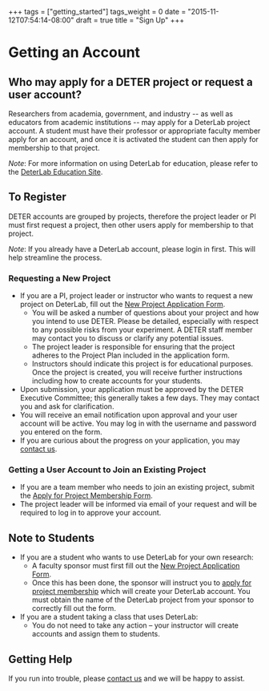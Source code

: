 +++
tags = ["getting_started"]
tags_weight = 0
date = "2015-11-12T07:54:14-08:00"
draft = true
title = "Sign Up"
+++

# Getting an Account

## Who may apply for a DETER project or request a user account?

Researchers from academia, government, and industry -- as well as educators from academic institutions -- may apply for a DeterLab project account. A student must have their professor or appropriate faculty member apply for an account, and once it is activated the student can then apply for membership to that project.

*Note*: For more information on using DeterLab for education, please refer to the  <a href="https://education.deterlab.net" target="_blank">DeterLab Education Site</a>.

## To Register
DETER accounts are grouped by projects, therefore the project leader or PI must first request a project, then other users apply for membership to that project.

*Note*: If you already have a DeterLab account, please login in first. This will help streamline the process.

### Requesting a New Project

* If you are a PI, project leader or instructor who wants to request a new project on DeterLab, fill out the [New Project Application Form](https://www.isi.deterlab.net/newproject.php).
     * You will be asked a number of questions about your project and how you intend to use DETER. Please be detailed, especially with respect to any possible risks from your experiment. A DETER staff member may contact you to discuss or clarify any potential issues.
     * The project leader is responsible for ensuring that the project adheres to the Project Plan included in the application form.
     * Instructors should indicate this project is for educational purposes. Once the project is created, you will receive further instructions including how to create accounts for your students.
* Upon submission, your application must be approved by the DETER Executive Committee; this generally takes a few days. They may contact you and ask for clarification. 
* You will receive an email notification upon approval and your user account will be active. You may log in with the username and password you entered on the form.
* If you are curious about the progress on your application, you may [contact us](http://www.deter-project.org/contact_deter).

### Getting a User Account to Join an Existing Project

* If you are a team member who needs to join an existing project, submit the [Apply for Project Membership Form](https://www.isi.deterlab.net/joinproject.php). 
* The project leader will be informed via email of your request and will be required to log in to approve your account.

## Note to Students

* If you are a student who wants to use DeterLab for your own research:
     * A faculty sponsor must first fill out the [New Project Application Form](https://www.isi.deterlab.net/newproject.php).
     * Once this has been done, the sponsor will instruct you to [apply for project membership](https://www.isi.deterlab.net/joinproject.php) which will create your DeterLab account. You must obtain the name of the DeterLab project from your sponsor to correctly fill out the form.
* If you are a student taking a class that uses DeterLab:
     * You do not need to take any action – your instructor will create accounts and assign them to students.

## Getting Help

If you run into trouble, please [contact us](http://www.deter-project.org/contact_deter) and we will be happy to assist.
